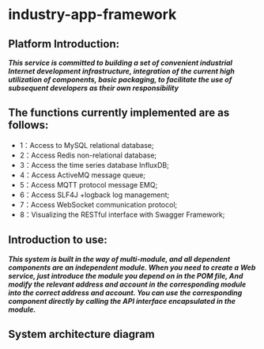 # industry-app-framework

## Platform Introduction:
***This service is committed to building a set of convenient industrial Internet development infrastructure, 
integration of the current high utilization of components, basic packaging, to facilitate the use of 
subsequent developers as their own responsibility***
## The functions currently implemented are as follows:
* 1：Access to MySQL relational database;
* 2：Access Redis non-relational database;
* 3：Access the time series database InfluxDB;
* 4：Access ActiveMQ message queue;
* 5：Access MQTT protocol message EMQ;
* 6：Access SLF4J +logback log management;
* 7：Access WebSocket communication protocol;
* 8：Visualizing the RESTful interface with Swagger Framework;

## Introduction to use:
***This system is built in the way of multi-module, and all dependent components are an independent module.
   When you need to create a Web service, just introduce the module you depend on in the POM file,
   And modify the relevant address and account in the corresponding module into the correct address and account.
   You can use the corresponding component directly by calling the API interface encapsulated in the module.***
   
## System architecture diagram
